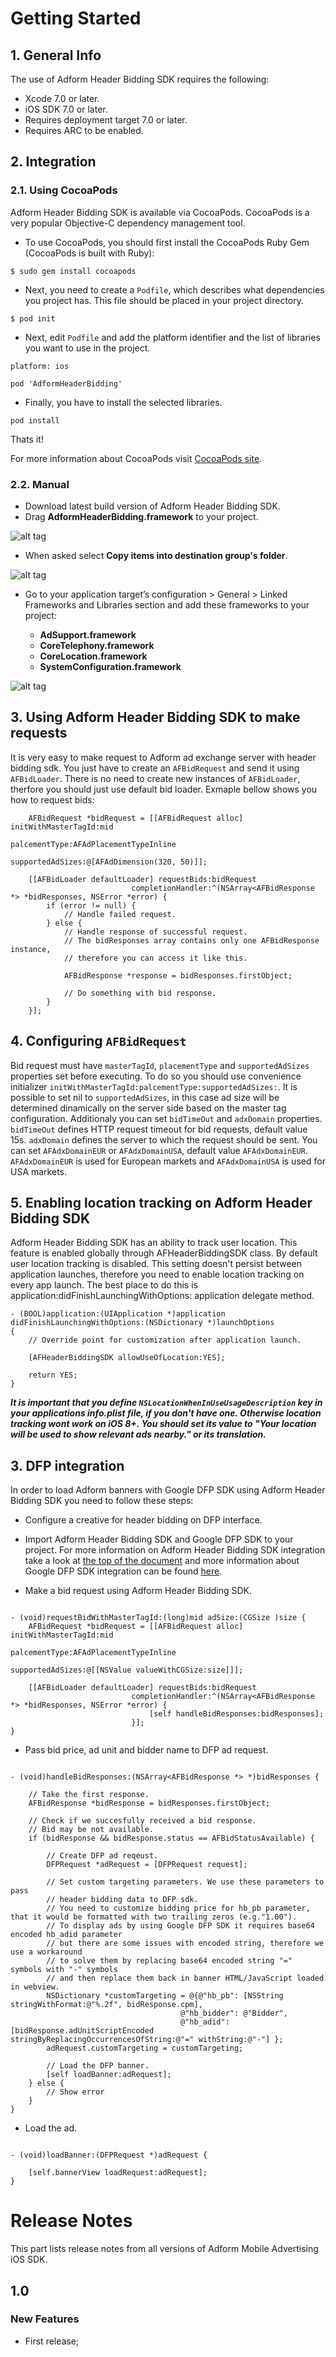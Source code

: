 # Getting Started

## 1. General Info

The use of Adform Header Bidding SDK requires the following:

* Xcode 7.0 or later.
* iOS SDK 7.0 or later.
* Requires deployment target 7.0 or later.
* Requires ARC to be enabled. 

## 2. Integration

### 2.1. Using CocoaPods

Adform Header Bidding SDK is available via CocoaPods. CocoaPods is a very popular Objective-C dependency management tool. 

* To use CocoaPods, you should first install the CocoaPods Ruby Gem (CocoaPods is built with Ruby):

````
$ sudo gem install cocoapods
````

* Next, you need to create a `Podfile`, which describes what dependencies you project has. This file should be placed in your project directory. 

````
$ pod init
````

* Next, edit `Podfile` and add the platform identifier and the list of libraries you want to use in the project. 

````
platform: ios

pod 'AdformHeaderBidding'
````

* Finally, you have to install the selected libraries.

````
pod install
````
Thats it!

For more information about CocoaPods visit [CocoaPods site](http://cocoapods.org/about).

### 2.2. Manual

* Download latest build version of Adform Header Bidding SDK.
* Drag **AdformHeaderBidding.framework** to your project.

![alt tag](Screenshots/1.png)

* When asked select **Copy items into destination group's folder**.

![alt tag](Screenshots/2.png)

* Go to your application target’s configuration > General > Linked Frameworks and Libraries section and add these frameworks to your project:

   * **AdSupport.framework**
   * **CoreTelephony.framework**
   * **CoreLocation.framework**
   * **SystemConfiguration.framework**

![alt tag](Screenshots/3.png)

## 3. Using Adform Header Bidding SDK to make requests

It is very easy to make request to Adform ad exchange server with header bidding sdk. 
You just have to create an `AFBidRequest` and send it using `AFBidLoader`.
There is no need to create new instances of `AFBidLoader`, therfore you should just use default bid loader.
Exmaple bellow shows you how to request bids:

````objc
    AFBidRequest *bidRequest = [[AFBidRequest alloc] initWithMasterTagId:mid
                                                           palcementType:AFAdPlacementTypeInline
                                                        supportedAdSizes:@[AFAdDimension(320, 50)]];
                                                     
    [[AFBidLoader defaultLoader] requestBids:bidRequest
                           completionHandler:^(NSArray<AFBidResponse *> *bidResponses, NSError *error) {
        if (error != null) {
            // Handle failed request.
        } else {
            // Handle response of successful request.
            // The bidResponses array contains only one AFBidResponse instance, 
            // therefore you can access it like this.
            
            AFBidResponse *response = bidResponses.firstObject;
            
            // Do something with bid response.
        }
    }];
````

## 4. Configuring `AFBidRequest`

Bid request must have `masterTagId`, `placementType` and `supportedAdSizes` properties set before executing. 
To do so you should use convenience initializer `initWithMasterTagId:palcementType:supportedAdSizes:`.
It is possible to set nil to `supportedAdSizes`, in this case ad size will be determined dinamically on the server side 
based on the master tag configuration. Additionaly you can set `bidTimeOut` and `adxDomain` properties. 
`bidTimeOut` defines HTTP request timeout for bid requests, default value 15s. `adxDomain` defines the server to which the request should be sent.
You can set `AFAdxDomainEUR` or `AFAdxDomainUSA`, default value `AFAdxDomainEUR`. `AFAdxDomainEUR` is used for European markets
and `AFAdxDomainUSA` is used for USA markets.

## 5. Enabling location tracking on Adform Header Bidding SDK

Adform Header Bidding SDK has an ability to track user location. 
This feature is enabled globally through AFHeaderBiddingSDK class. 
By default user location tracking is disabled. 
This setting doesn't persist between application launches, therefore you need to enable location tracking on every app launch. 
The best place to do this is application:didFinishLaunchingWithOptions: application delegate method. 

```objc
- (BOOL)application:(UIApplication *)application didFinishLaunchingWithOptions:(NSDictionary *)launchOptions
{
    // Override point for customization after application launch.

	[AFHeaderBiddingSDK allowUseOfLocation:YES];
    
    return YES;
}
```

***It is important that you define `NSLocationWhenInUseUsageDescription` key in your applications info.plist file, if you don't have one. 
Otherwise location tracking wont work on iOS 8+. 
You should set its value to "Your location will be used to show relevant ads nearby." or its translation.***

## 3. DFP integration

In order to load Adform banners with Google DFP SDK using Adform Header Bidding SDK
you need to follow these steps:

* Configure a creative for header bidding on DFP interface.



* Import Adform Header Bidding SDK and Google DFP SDK to your project.
For more information on Adform Header Bidding SDK integration take a look at 
[the top of the document](#2-integration)
and more information about Google DFP SDK integration can be found 
[here](https://developers.google.com/mobile-ads-sdk/docs/dfp/ios/quick-start).

* Make a bid request using Adform Header Bidding SDK.

```objc

- (void)requestBidWithMasterTagId:(long)mid adSize:(CGSize )size {
    AFBidRequest *bidRequest = [[AFBidRequest alloc] initWithMasterTagId:mid
                                                           palcementType:AFAdPlacementTypeInline
                                                        supportedAdSizes:@[[NSValue valueWithCGSize:size]]];
    
    [[AFBidLoader defaultLoader] requestBids:bidRequest
                           completionHandler:^(NSArray<AFBidResponse *> *bidResponses, NSError *error) {
                               [self handleBidResponses:bidResponses];
                           }];
}

```
    
* Pass bid price, ad unit and bidder name to DFP ad request.

```objc

- (void)handleBidResponses:(NSArray<AFBidResponse *> *)bidResponses {

    // Take the first response.
    AFBidResponse *bidResponse = bidResponses.firstObject;
    
    // Check if we succesfully received a bid response.
    // Bid may be not available.
    if (bidResponse && bidResponse.status == AFBidStatusAvailable) {
        
        // Create DFP ad reqeust.
        DFPRequest *adRequest = [DFPRequest request];
        
        // Set custom targeting parameters. We use these parameters to pass
        // header bidding data to DFP sdk.
        // You need to customize bidding price for hb_pb parameter, that it would be formatted with two trailing zeros (e.g."1.00").
        // To display ads by using Google DFP SDK it requires base64 encoded hb_adid parameter
        // but there are some issues with encoded string, therefore we use a workaround 
        // to solve them by replacing base64 encoded string "=" symbols with "-" symbols
        // and then replace them back in banner HTML/JavaScript loaded in webview.
        NSDictionary *customTargeting = @{@"hb_pb": [NSString stringWithFormat:@"%.2f", bidResponse.cpm],
                                      @"hb_bidder": @"Bidder",
                                      @"hb_adid":  [bidResponse.adUnitScriptEncoded stringByReplacingOccurrencesOfString:@"=" withString:@"-"] };
        adRequest.customTargeting = customTargeting;
        
        // Load the DFP banner.
        [self loadBanner:adRequest];
    } else {
        // Show error
    }
}

```

* Load the ad.

```objc

- (void)loadBanner:(DFPRequest *)adRequest {

    [self.bannerView loadRequest:adRequest];
}

```

# Release Notes

This part lists release notes from all versions of Adform Mobile Advertising iOS SDK.

## 1.0

### New Features

* First release;
